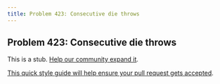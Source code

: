 ```yaml
---
title: Problem 423: Consecutive die throws
---
```

## Problem 423: Consecutive die throws

This is a stub. <a href='https://github.com/freecodecamp/guides/tree/master/src/pages/certifications/coding-interview-prep/project-euler/problem-423-consecutive-die-throws/index.md' target='_blank' rel='nofollow'>Help our community expand it</a>.

<a href='https://github.com/freecodecamp/guides/blob/master/README.md' target='_blank' rel='nofollow'>This quick style guide will help ensure your pull request gets accepted</a>.

<!-- The article goes here, in GitHub-flavored Markdown. Feel free to add YouTube videos, images, and CodePen/JSBin embeds  -->
